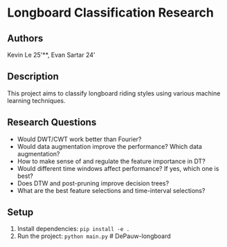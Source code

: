 # Longboard Classification Research

## Authors
Kevin Le 25'**, Evan Sartar 24'

## Description
This project aims to classify longboard riding styles using various machine learning techniques.

## Research Questions
- Would DWT/CWT work better than Fourier?
- Would data augmentation improve the performance? Which data augmentation?
- How to make sense of and regulate the feature importance in DT?
- Would different time windows affect performance? If yes, which one is best?
- Does DTW and post-pruning improve decision trees?
- What are the best feature selections and time-interval selections?

## Setup
1. Install dependencies: `pip install -e .`
2. Run the project: `python main.py`
#   D e P a u w - l o n g b o a r d  
 